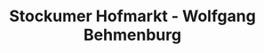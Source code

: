 ---
title: "Stockumer Hofmarkt - Wolfgang Behmenburg"
url: /unna/stockumer-hofmarkt-wolfgang-behmenburg/
shop: Lebensmittel
---